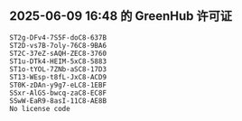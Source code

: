 ## 2025-06-09 16:48 的 GreenHub 许可证
```
ST2g-DFv4-7S5F-doC8-637B
ST2D-vs7B-7oly-76C8-9BA6
ST2C-37eZ-sAQH-ZEC8-3760
ST1u-DTk4-HEIM-5xC8-5883
ST1o-tYOL-7ZNb-aSC8-17D3
ST13-WEsp-t8fL-JxC8-ACD9
ST0K-zDAn-y9g7-eLC8-1EBF
SSxr-AlGS-bwcq-zaC8-EC8F
SSwW-EaR9-8asI-11C8-AE8B
No license code
```
